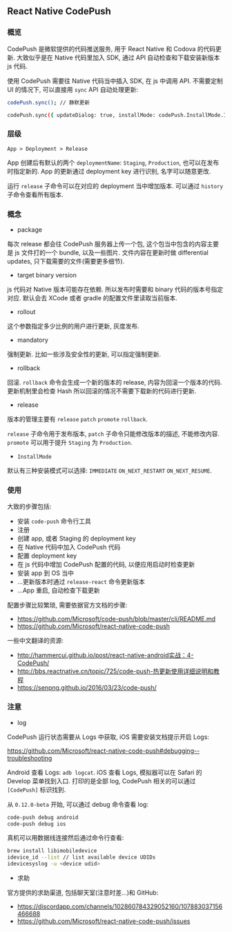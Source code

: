 
React Native CodePush
----

### 概览

CodePush 是微软提供的代码推送服务, 用于 React Native 和 Codova 的代码更新.
大致似乎是在 Native 代码里加入 SDK, 通过 API 自动检查和下载安装新版本 js 代码.

使用 CodePush 需要往 Native 代码当中插入 SDK, 在 js 中调用 API.
不需要定制 UI 的情况下, 可以直接用 `sync` API 自动处理更新:

```bash
codePush.sync(); // 静默更新

codePush.sync({ updateDialog: true, installMode: codePush.InstallMode.IMMEDIATE });
```

### 层级

```text
App > Deployment > Release
```

App 创建后有默认的两个 `deploymentName`: `Staging`, `Production`, 也可以在发布时指定新的.
App 的更新通过 deployment key 进行识别, 名字可以随意更改.

运行 `release` 子命令可以在对应的 deployment 当中增加版本.
可以通过 `history` 子命令查看所有版本.

### 概念

* package

每次 release 都会往 CodePush 服务器上传一个包,
这个包当中包含的内容主要是 js 文件打的一个 bundle, 以及一些图片.
文件内容在更新时做 differential updates, 只下载需要的文件(需要更多细节).

* target binary version

js 代码对 Native 版本可能存在依赖. 所以发布时需要和 binary 代码的版本号指定对应.
默认会去 XCode 或者 gradle 的配置文件里读取当前版本.

* rollout

这个参数指定多少比例的用户进行更新, 灰度发布.

* mandatory

强制更新. 比如一些涉及安全性的更新, 可以指定强制更新.

* rollback

回滚. `rollback` 命令会生成一个新的版本的 release, 内容为回滚一个版本的代码.
更新机制里会检查 Hash 所以回滚的情况不需要下载新的代码进行更新.

* release

版本的管理主要有 `release` `patch` `promote` `rollback`.

`release` 子命令用于发布版本, `patch` 子命令只能修改版本的描述, 不能修改内容.
`promote` 可以用于提升 `Staging` 为 `Production`.

* `InstallMode`

默认有三种安装模式可以选择: `IMMEDIATE` `ON_NEXT_RESTART` `ON_NEXT_RESUME`.

### 使用

大致的步骤包括:

* 安装 `code-push` 命令行工具
* 注册
* 创建 app, 或者 Staging 的 deployment key
* 在 Native 代码中加入 CodePush 代码
* 配置  deployment key
* 在 js 代码中增加 CodePush 配置的代码, 以便应用启动时检查更新
* 安装 app 到 OS 当中
* ...更新版本时通过 `release-react` 命令更新版本
* ...App 重启, 自动检查下载更新

配置步骤比较繁琐, 需要依据官方文档的步骤:

* https://github.com/Microsoft/code-push/blob/master/cli/README.md
* https://github.com/Microsoft/react-native-code-push

一些中文翻译的资源:

* http://hammercui.github.io/post/react-native-android实战：4-CodePush/
* http://bbs.reactnative.cn/topic/725/code-push-热更新使用详细说明和教程
* https://senpng.github.io/2016/03/23/code-push/

### 注意

* log

CodePush 运行状态需要从 Logs 中获取, iOS 需要安装文档提示开启 Logs:

https://github.com/Microsoft/react-native-code-push#debugging--troubleshooting

Android 查看 Logs: `adb logcat`.
iOS 查看 Logs, 模拟器可以在 Safari 的 Develop 菜单找到入口.
打印的是全部 log, CodePush 相关的可以通过 `[CodePush]` 标识找到.

从 `0.12.0-beta` 开始, 可以通过 debug 命令查看 log:

```bash
code-push debug android
code-push debug ios
```

真机可以用数据线连接然后通过命令行查看:

```bash
brew install libimobiledevice
idevice_id --list // list available device UDIDs
idevicesyslog -u <device udid>
```

* 求助

官方提供的求助渠道, 包括聊天室(注意时差...)和 GitHub:

* https://discordapp.com/channels/102860784329052160/107883037156466688
* https://github.com/Microsoft/react-native-code-push/issues
